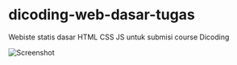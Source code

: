 # dicoding-web-dasar-tugas
Webiste statis dasar HTML CSS JS untuk submisi course Dicoding 

![Screenshot](https://github.com/affanabiyyu/fe-dasar-dicoding-html-tugas/blob/main/image.png?raw=true)
